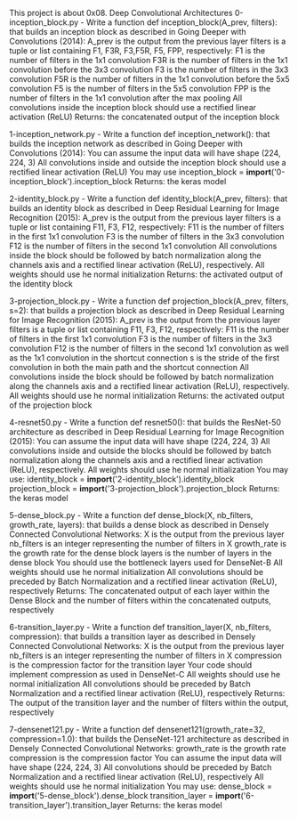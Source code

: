 This project is about 0x08. Deep Convolutional Architectures
0-inception_block.py - Write a function def inception_block(A_prev, filters): that builds an inception block as described in Going Deeper with Convolutions (2014):
A_prev is the output from the previous layer
filters is a tuple or list containing F1, F3R, F3,F5R, F5, FPP, respectively:
F1 is the number of filters in the 1x1 convolution
F3R is the number of filters in the 1x1 convolution before the 3x3 convolution
F3 is the number of filters in the 3x3 convolution
F5R is the number of filters in the 1x1 convolution before the 5x5 convolution
F5 is the number of filters in the 5x5 convolution
FPP is the number of filters in the 1x1 convolution after the max pooling
All convolutions inside the inception block should use a rectified linear activation (ReLU)
Returns: the concatenated output of the inception block

1-inception_network.py - Write a function def inception_network(): that builds the inception network as described in Going Deeper with Convolutions (2014):
You can assume the input data will have shape (224, 224, 3)
All convolutions inside and outside the inception block should use a rectified linear activation (ReLU)
You may use inception_block = __import__('0-inception_block').inception_block
Returns: the keras model

2-identity_block.py - Write a function def identity_block(A_prev, filters): that builds an identity block as described in Deep Residual Learning for Image Recognition (2015):
A_prev is the output from the previous layer
filters is a tuple or list containing F11, F3, F12, respectively:
F11 is the number of filters in the first 1x1 convolution
F3 is the number of filters in the 3x3 convolution
F12 is the number of filters in the second 1x1 convolution
All convolutions inside the block should be followed by batch normalization along the channels axis and a rectified linear activation (ReLU), respectively.
All weights should use he normal initialization
Returns: the activated output of the identity block

3-projection_block.py - Write a function def projection_block(A_prev, filters, s=2): that builds a projection block as described in Deep Residual Learning for Image Recognition (2015):
A_prev is the output from the previous layer
filters is a tuple or list containing F11, F3, F12, respectively:
F11 is the number of filters in the first 1x1 convolution
F3 is the number of filters in the 3x3 convolution
F12 is the number of filters in the second 1x1 convolution as well as the 1x1 convolution in the shortcut connection
s is the stride of the first convolution in both the main path and the shortcut connection
All convolutions inside the block should be followed by batch normalization along the channels axis and a rectified linear activation (ReLU), respectively.
All weights should use he normal initialization
Returns: the activated output of the projection block

4-resnet50.py - Write a function def resnet50(): that builds the ResNet-50 architecture as described in Deep Residual Learning for Image Recognition (2015):
You can assume the input data will have shape (224, 224, 3)
All convolutions inside and outside the blocks should be followed by batch normalization along the channels axis and a rectified linear activation (ReLU), respectively.
All weights should use he normal initialization
You may use:
identity_block = __import__('2-identity_block').identity_block
projection_block = __import__('3-projection_block').projection_block
Returns: the keras model

5-dense_block.py - Write a function def dense_block(X, nb_filters, growth_rate, layers): that builds a dense block as described in Densely Connected Convolutional Networks:
X is the output from the previous layer
nb_filters is an integer representing the number of filters in X
growth_rate is the growth rate for the dense block
layers is the number of layers in the dense block
You should use the bottleneck layers used for DenseNet-B
All weights should use he normal initialization
All convolutions should be preceded by Batch Normalization and a rectified linear activation (ReLU), respectively
Returns: The concatenated output of each layer within the Dense Block and the number of filters within the concatenated outputs, respectively

6-transition_layer.py - Write a function def transition_layer(X, nb_filters, compression): that builds a transition layer as described in Densely Connected Convolutional Networks:
X is the output from the previous layer
nb_filters is an integer representing the number of filters in X
compression is the compression factor for the transition layer
Your code should implement compression as used in DenseNet-C
All weights should use he normal initialization
All convolutions should be preceded by Batch Normalization and a rectified linear activation (ReLU), respectively
Returns: The output of the transition layer and the number of filters within the output, respectively

7-densenet121.py - Write a function def densenet121(growth_rate=32, compression=1.0): that builds the DenseNet-121 architecture as described in Densely Connected Convolutional Networks:
growth_rate is the growth rate
compression is the compression factor
You can assume the input data will have shape (224, 224, 3)
All convolutions should be preceded by Batch Normalization and a rectified linear activation (ReLU), respectively
All weights should use he normal initialization
You may use:
dense_block = __import__('5-dense_block').dense_block
transition_layer = __import__('6-transition_layer').transition_layer
Returns: the keras model
